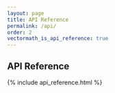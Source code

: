 ```yaml
---
layout: page
title: API Reference
permalink: /api/
order: 2
vectormath_is_api_reference: true
---
```


## API Reference

{% include api_reference.html %}
